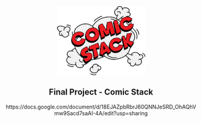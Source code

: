 
<div align="center">
  <img width="233" height="182" src="/ComicStack.png">
  <h2 align="center">
    Final Project - Comic Stack
  </h2>
</div>
<div align="center">
  https://docs.google.com/document/d/18EJAZpbRbrJ60QNNJeSRD_OhAQhVmw9Sacd7saAI-4A/edit?usp=sharing
</div>
